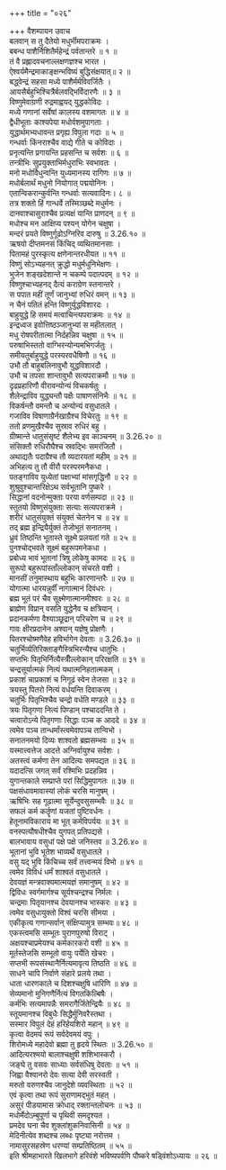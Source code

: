 +++
title = "०२६"

+++
वैशम्पायन उवाच  
बलवान् स तु दैतेयो मधुर्भीमपराक्रमः ।  
बबन्ध पाशैर्निशितैर्महेन्द्रं पर्वतान्तरे ॥ १ ॥  
तं वै प्रह्लादवचनाल्लक्षणज्ञश्च भारत ।  
ऐश्वर्यमैन्द्रमाकाङ्क्षन्भविष्यं बुद्धिसंक्षयात्॥ २ ॥  
बद्ध्वेन्द्रं सहसा मध्ये पाशैर्मर्मविवर्जितैः ।  
आयसैर्बहुभिश्चित्रैर्बलवद्भिर्विदारणैः ॥ ३ ॥  
विष्णुमेवाग्रणी रुद्रमाह्वयद् युद्धकोविदः ।  
मध्ये गणानां सर्वेषां कालस्य वशमागतः ॥ ४ ॥  
द्वैधीभूताः काश्यपेया मधोर्वशमुपागताः ।  
युद्धार्थमभ्यधावन्त प्रगृह्य विपुला गदाः ॥ ५ ॥  
गन्धर्वाः किंनराश्चैव वाद्ये गीते च कोविदाः ।  
प्रनृत्यन्ति प्रगायन्ति प्रहसन्ति च सर्वशः ॥ ६ ॥  
तन्त्रीभिः सुप्रयुक्ताभिर्मधुराभिः स्वभावतः ।  
मनो मधोर्विधुन्वन्ति युध्यमानस्य रागिणः ॥ ७ ॥  
मधोर्बलार्थं मधुनो नियोगात् पद्मयोनिनः ।  
एतान्विकरान्कुर्वन्ति गन्धर्वाः सत्यवादिनः। ८ ॥  
तत्र शक्तो हिं गान्धर्वे तस्मिञ्छब्दे मधुर्मनः ।  
दानवाश्चासुराश्चैव प्रत्यक्षं यान्ति प्राणदन् ॥ ९ ॥  
मधोश्च मन आक्षिप्य पश्यन् योगेन चक्षुषा ।  
मन्दरं प्रयते विष्णुर्गूढोऽग्निरिव दारुषु ॥ 3.26.१० ॥  
ऋषयो दीप्तमनसं किंचिद् व्यथितमानसाः ।  
पितामहं पुरस्कृत्य क्षणेनान्तरधीयत ॥ ११ ॥  
विष्णुं सोऽभ्यहनत् क्रुद्धो मधुर्मधुनिभेक्षणः ।  
भुजेन शङ्खदेशान्ते न चकम्पे पदात्पदम् ॥ १२ ॥  
विष्णुश्चाभ्यहनद् दैत्यं कराग्रेण स्तनान्तरे ।  
स पपात महीं तूर्णं जानुभ्यां रुधिरं वमन् ॥ १३ ॥  
न चैनं पतितं हन्ति विष्णुर्युद्धविशारदः ।  
बाहुयुद्धे हि समयं मत्वाचिन्त्यपराक्रमः ॥ १४ ॥  
इन्द्रध्वज इवोत्तिष्ठञ्जानुभ्यां स महीतलात् ।  
मधु रोषपरीतात्मा निर्दहन्निव चक्षुषा ॥ १५ ॥  
परुषाभिस्ततो वाग्भिरन्योन्यमभिगर्जतुः ।  
समीयतुर्बाहुयुद्धे परस्परवधैषिणौ ॥ १६ ॥  
उभौ तौ बाहुबलिनावुभौ युद्धविशारदौ ।  
उभौ च तपसा शान्तावुभौ सत्यपराक्रमौ ॥ १७ ॥  
दृढप्रहारिणौ वीरावन्योन्यं विचकर्षतुः ।  
शैलेन्द्राविव युद्ध्यन्तौ पक्षैः पाषाणसंनिभैः ॥ १८ ॥  
विकर्षन्तौ वमन्तौ च अन्योन्यं वसुधातले ।  
गजाविव विषाणाग्रैर्नखाग्रैश्च विचेरतुः ॥ १९ ॥  
ततो व्रणमुखैश्चैव सुस्राव रुधिरं बहु ।  
ग्रीष्मान्ते धातुसंसृष्टं शैलेभ्य इव काञ्चनम् ॥ 3.26.२० ॥  
संसिक्तौ रुधिरौघैश्च स्रवद्भिः समरंजितौ ।  
अथाद्यतैः पदाग्रैश्च तौ व्यदारयतां महीम् ॥ २१ ॥  
अभिहत्य तु तौ वीरौ परस्परमनैकधा ।  
पतङ्गाविव युध्येतां पक्षाभ्यां मांसगृद्धिनौ ॥ २२ ॥  
शुश्रुवुश्चान्तरिक्षेऽथ सर्वभूतानि पुष्करे ।  
सिद्धानां वदनोन्मुक्ताः परया वर्णसम्पदा ॥ २३ ॥  
स्तुतयो विष्णुसंयुक्ताः सत्याः सत्यपराक्रमे ।  
शरीरं धातुसंयुक्तं संयुक्तं चेतनेन च ॥ २४ ॥  
तद् ब्रह्म इन्द्रियैर्युक्तं तेजोभूतं सनातनम् ।  
ध्रुवं तिष्ठन्ति भूतास्ते सूक्ष्मे प्रलयतां गते ॥ २५ ॥  
पुनश्चोद्भवते सूक्ष्मं बहुरूपमनेकधा ।  
प्रबोध्य भावं भूतानां त्रिषु लोकेषु कामदः ॥ २६ ॥  
सुरूपो बहुरूपांस्ताँल्लोकान् संचरते वशी ।  
मानसीं तनुमास्थाय बहुभिः कारणान्तरैः ॥ २७ ॥  
योगात्मा धारयन्नुर्वीं नागात्मानं दिवंधरः ।  
ब्रह्म भूतं परं चैव सूक्ष्मेणात्मानमीश्वरः ॥ २८ ॥  
ब्राह्मेण विप्रान् वसति युद्धेनैव च क्षत्रियान् ।  
प्रदानकर्मणा वैश्याञ्छूद्रान् परिचरेण च ॥ २९ ॥  
गावः क्षीरप्रदानेन अश्वान् यज्ञेषु प्रोक्षणैः ।  
पितरश्चोष्मणैवेह हविर्भागेन देवताः ॥ 3.26.३० ॥  
चतुर्भिर्व्यतिरिक्ताङ्गैस्त्रिभिरन्यैश्च धातुभिः ।  
सप्तभिः पितृभिर्नित्यैस्त्रीँल्लोकान् परिरक्षति ॥ ३१ ॥  
चन्द्रसूर्यात्मकं नित्यं यथात्मनिहतात्मकम् ।  
प्रकाशं चाप्रकाशं च निगूढं स्वेन तेजसा ॥ ३२ ॥  
त्रयस्तु पितरो नित्यं वर्धयन्ति दिवाकरम् ।  
चतुर्भिः पितृभिश्चैव चन्द्रो वर्धति मण्डले ॥ ३३ ॥  
त्रयः पितृगणा नित्यं पिण्डान् पश्चाददन्ति ते ।  
चत्वारोऽन्ये पितृगणाः सिद्धाः पञ्च क आददे ॥ ३४ ॥  
त्वमेव पञ्च तान्धर्मांस्त्वमेवापञ्च तान्विभो ।  
सनातनमयो दिव्यः शाश्वतो ब्रह्मसम्भवः ॥ ३५ ॥  
यस्मात्त्वत्तेज आदत्ते अग्निर्वायुश्च सर्वशः ।  
अतस्त्वं कर्मणा तेन आदित्यः समपद्यत ॥ ३६ ॥  
यदादत्सि जगत् सर्वं रश्मिभिः प्रदहन्निव ।  
युगान्तकाले सम्प्राप्ते परां सिद्धिमुपागतः ॥ ३७ ॥  
पक्षसंधावमावास्यां लोकं चरसि मानुषम् ।  
ऋषिभिः सह गूढात्मा सूर्येन्दुवसुसम्भवैः ॥ ३८ ॥  
सफलं कर्म कर्तॄणां यजतां पुष्टिवर्धनः ।  
हेतूनामविकाराय मा भूत् कर्मविपर्ययः ॥ ३९ ॥  
वनस्पत्यौषधीश्चैव युगपत् प्रतिपद्यसे ।  
बालभावाय वसुधां पक्षे पक्षे जनिस्तव ॥ 3.26.४० ॥  
भूतानां भुवि भूतेश भाव्यर्थे वसुधातले ।  
वसु यद् भुवि किंचिच्च सर्वं तत्त्वन्मयं विभो ॥ ४१ ॥  
त्वमेव विविधं धर्मं शाश्वतं वसुधातले ।  
देवयज्ञं मन्त्रवाक्यमात्मयज्ञं समानुषम् ॥ ४२ ॥  
द्विविधः स्वर्गमार्गश्च सूर्यश्चन्द्रश्च निर्मलः ।  
चन्द्रमाः पितृयानश्च देवयानश्च भास्करः ॥ ४३ ॥  
त्वमेव वसुधायुक्तो विश्वं चरसि सीमया ।  
एकीकृत्य गणान्सर्वान् संक्षिप्यामुत्र सम्भवः॥ ४८ ॥  
एकस्त्वमसि सम्भूतः पुराणपुरुषो विराट् ।  
अक्षयश्चाप्रमेयश्च कर्मकारकरो वशी ॥ ४५ ॥  
मूर्तस्तेजसि सम्भूतो वायुः पर्येति खेचरः ।  
सप्तभी रूपसंस्थानैर्नित्यमावृत्य तिष्ठति ॥ ४६ ॥  
साधने चापि निर्वाणे संहारे प्रलये तथा ।  
धाता धारणकाले च दिशश्चक्षुषि धारिणि ॥ ४७ ॥  
सेव्यमानो मुनिगणैर्नित्यं विगतकिल्बिषैः ।  
कर्मभिः सत्यमापन्नैः समरागैर्जितेन्द्रियैः ॥ ४८ ॥  
स्तूयमानश्च विबुधैः सिद्धैर्मुनिवरैस्तथा ।  
सस्मार विपुलं देहं हरिर्हयशिरो महान् ॥ ४९ ॥  
कृत्वा वेदमयं रूपं सर्वदेवमयं वपुः ।  
शिरोमध्ये महादेवो ब्रह्मा तु हृदये स्थितः ॥ 3.26.५० ॥  
आदित्यरश्मयो बालाश्चक्षुषी शशिभास्करौ ।  
जङ्घे तु वसवः साध्याः सर्वसंधिषु देवताः ॥ ५१ ॥  
जिह्वा वैश्वानरो देवः सत्या देवी सरस्वती ।  
मरुतो वरुणश्चैव जानुदेशे व्यवस्थिताः ॥ ५२ ॥  
एवं कृत्वा तथा रूपं सुराणामद्भुतं महत् ।  
असुरं पीडयामास क्रोधाद् रक्तान्तलोचनः ॥ ५३ ॥  
मधोर्मेदोऽम्बुपूर्णा च पृथिवी समदृश्यत ।  
प्रमदेव घना चैव शुक्लांशुकनिवासिनी ॥ ५४ ॥  
मेदिनीत्येव शब्दश्च लब्धः पृष्ट्या नरोत्तम ।  
नामासुरसहस्रेण धरण्यां सम्प्रतिष्ठितम् ॥ ५५ ॥  
इति श्रीमहाभारते खिलभागे हरिवंशे भविष्यपर्वणि पौष्करे षड्विंशोऽध्यायः ॥ २६ ॥